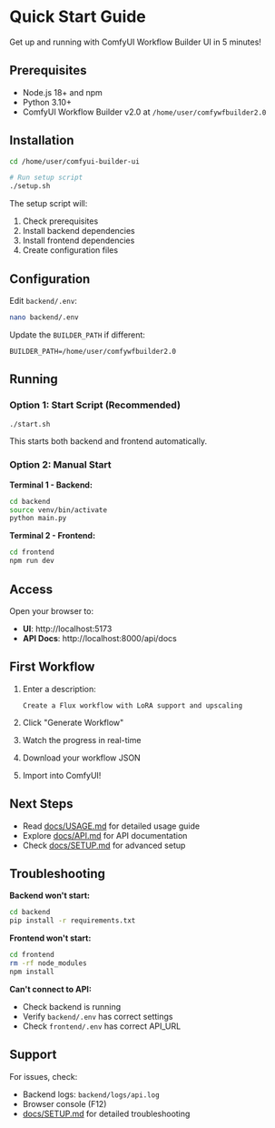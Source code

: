 # Quick Start Guide

Get up and running with ComfyUI Workflow Builder UI in 5 minutes!

## Prerequisites

- Node.js 18+ and npm
- Python 3.10+
- ComfyUI Workflow Builder v2.0 at `/home/user/comfywfbuilder2.0`

## Installation

```bash
cd /home/user/comfyui-builder-ui

# Run setup script
./setup.sh
```

The setup script will:
1. Check prerequisites
2. Install backend dependencies
3. Install frontend dependencies
4. Create configuration files

## Configuration

Edit `backend/.env`:

```bash
nano backend/.env
```

Update the `BUILDER_PATH` if different:
```env
BUILDER_PATH=/home/user/comfywfbuilder2.0
```

## Running

### Option 1: Start Script (Recommended)

```bash
./start.sh
```

This starts both backend and frontend automatically.

### Option 2: Manual Start

**Terminal 1 - Backend:**
```bash
cd backend
source venv/bin/activate
python main.py
```

**Terminal 2 - Frontend:**
```bash
cd frontend
npm run dev
```

## Access

Open your browser to:
- **UI**: http://localhost:5173
- **API Docs**: http://localhost:8000/api/docs

## First Workflow

1. Enter a description:
   ```
   Create a Flux workflow with LoRA support and upscaling
   ```

2. Click "Generate Workflow"

3. Watch the progress in real-time

4. Download your workflow JSON

5. Import into ComfyUI!

## Next Steps

- Read [docs/USAGE.md](docs/USAGE.md) for detailed usage guide
- Explore [docs/API.md](docs/API.md) for API documentation
- Check [docs/SETUP.md](docs/SETUP.md) for advanced setup

## Troubleshooting

**Backend won't start:**
```bash
cd backend
pip install -r requirements.txt
```

**Frontend won't start:**
```bash
cd frontend
rm -rf node_modules
npm install
```

**Can't connect to API:**
- Check backend is running
- Verify `backend/.env` has correct settings
- Check `frontend/.env` has correct API_URL

## Support

For issues, check:
- Backend logs: `backend/logs/api.log`
- Browser console (F12)
- [docs/SETUP.md](docs/SETUP.md) for detailed troubleshooting
